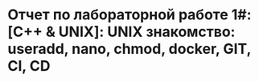 # Отчет по лабораторной работе 1\#: [C++ & UNIX]: UNIX знакомство: useradd, nano, chmod, docker, GIT, CI, CD






